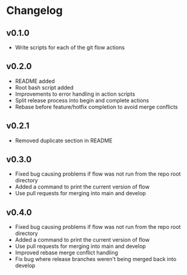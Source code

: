 # Changelog
## v0.1.0
- Write scripts for each of the git flow actions
## v0.2.0
- README added
- Root bash script added
- Improvements to error handling in action scripts
- Split release process into begin and complete actions
- Rebase before feature/hotfix completion to avoid merge conflicts
## v0.2.1
- Removed duplicate section in README
## v0.3.0
- Fixed bug causing problems if flow was not run from the repo root directory
- Added a command to print the current version of flow
- Use pull requests for merging into main and develop
## v0.4.0
- Fixed bug causing problems if flow was not run from the repo root directory
- Added a command to print the current version of flow
- Use pull requests for merging into main and develop
- Improved rebase merge conflict handling
- Fix bug where release branches weren't being merged back into develop
